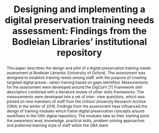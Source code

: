 ---
abstract: This paper describes the design and pilot of a digital preservation training
  needs assessment at Bodleian Libraries (University of Oxford). The assessment was
  designed to establish training needs among staff, with the purpose of creating targeted
  digital preser- vation training based on gaps identified. Measurements for the assessment
  were developed around the DigCurV [7] Framework skill descriptors combined with
  a literature review of other skills frameworks. The measurements were developed
  into a set of inter- view questions, which was piloted on nine members of staff
  from the Oxford University Research Archive (ORA) in the winter of 2016. Findings
  from the assessment have influenced the design of training modules which frame digital
  preservation concepts around workflows in the ORA digital repository. The modules
  take as their starting point the awareness level, knowledge, practical skills, problem
  solving approaches and preferred learning style of staff within the ORA team.
creators:
- Sarah Mason
- Edith Halvarsson
date: null
document_url: https://services.phaidra.univie.ac.at/api/object/o:931095/download
grand_parent: iPRES
institutions: []
keywords:
- kyoto
landing_page_url: https://phaidra.univie.ac.at/o:931095
language: eng
layout: publication
license: CC BY-SA 4.0 International
notes_url: null
parent: iPRES 2017
publication_type: paper
size: 422038
slides_url: null
source_name: iPRES
stream_url: null
title: 'Designing and implementing a digital preservation training needs assessment:
  Findings from the Bodleian Libraries’ institutional repository'
year: 2017
---